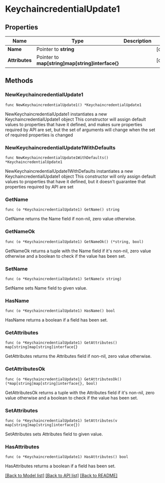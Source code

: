 # KeychaincredentialUpdate1

## Properties

Name | Type | Description | Notes
------------ | ------------- | ------------- | -------------
**Name** | Pointer to **string** |  | [optional] 
**Attributes** | Pointer to **map[string]map[string]interface{}** |  | [optional] 

## Methods

### NewKeychaincredentialUpdate1

`func NewKeychaincredentialUpdate1() *KeychaincredentialUpdate1`

NewKeychaincredentialUpdate1 instantiates a new KeychaincredentialUpdate1 object
This constructor will assign default values to properties that have it defined,
and makes sure properties required by API are set, but the set of arguments
will change when the set of required properties is changed

### NewKeychaincredentialUpdate1WithDefaults

`func NewKeychaincredentialUpdate1WithDefaults() *KeychaincredentialUpdate1`

NewKeychaincredentialUpdate1WithDefaults instantiates a new KeychaincredentialUpdate1 object
This constructor will only assign default values to properties that have it defined,
but it doesn't guarantee that properties required by API are set

### GetName

`func (o *KeychaincredentialUpdate1) GetName() string`

GetName returns the Name field if non-nil, zero value otherwise.

### GetNameOk

`func (o *KeychaincredentialUpdate1) GetNameOk() (*string, bool)`

GetNameOk returns a tuple with the Name field if it's non-nil, zero value otherwise
and a boolean to check if the value has been set.

### SetName

`func (o *KeychaincredentialUpdate1) SetName(v string)`

SetName sets Name field to given value.

### HasName

`func (o *KeychaincredentialUpdate1) HasName() bool`

HasName returns a boolean if a field has been set.

### GetAttributes

`func (o *KeychaincredentialUpdate1) GetAttributes() map[string]map[string]interface{}`

GetAttributes returns the Attributes field if non-nil, zero value otherwise.

### GetAttributesOk

`func (o *KeychaincredentialUpdate1) GetAttributesOk() (*map[string]map[string]interface{}, bool)`

GetAttributesOk returns a tuple with the Attributes field if it's non-nil, zero value otherwise
and a boolean to check if the value has been set.

### SetAttributes

`func (o *KeychaincredentialUpdate1) SetAttributes(v map[string]map[string]interface{})`

SetAttributes sets Attributes field to given value.

### HasAttributes

`func (o *KeychaincredentialUpdate1) HasAttributes() bool`

HasAttributes returns a boolean if a field has been set.


[[Back to Model list]](../README.md#documentation-for-models) [[Back to API list]](../README.md#documentation-for-api-endpoints) [[Back to README]](../README.md)



